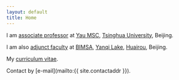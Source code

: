 ```yaml
---
layout: default
title: Home
---
```




<p></p>

I am [associate professor](http://ymsc.tsinghua.edu.cn/cn/content/show/170-155.html) at <a href="http://ymsc.tsinghua.edu.cn/en">Yau MSC</a>, <a href="http://www.tsinghua.edu.cn/publish/thu2018en/index.html">Tsinghua University</a>, Beijing.

<p></p>

I am also <a href="http://www.bimsa.cn/jyry">adjunct faculty</a> at <a href="http://www.bimsa.cn/wzsy">BIMSA</a>, <a href="https://www.travelchinaguide.com/attraction/beijing/yanqi-lake.htm">Yanqi Lake</a>, <a href="https://www.travelchinaguide.com/cityguides/beijing/huairou-district/">Huairou</a>, Beijing.

<p></p>

My <a href="./documents/cv.pdf">curriculum vitae</a>.


Contact by [e-mail](mailto:{{ site.contactaddr }}).
